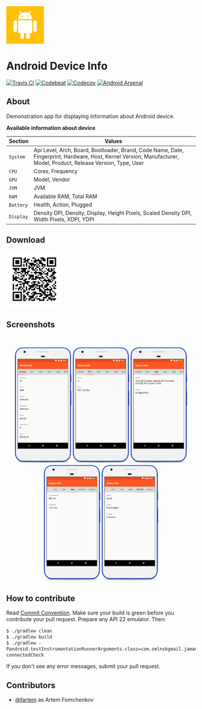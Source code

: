 <img src="media/logo/ic_app.png" height="100px" />

# Android Device Info

[![Travis CI](https://travis-ci.org/fartem/android-device-info.svg?branch=master)](https://travis-ci.org/fartem/android-device-info)
[![Codebeat](https://codebeat.co/badges/6abea524-2c73-4dae-9b49-4dc69438480a)](https://codebeat.co/projects/github-com-fartem-android-device-info-master)
[![Codecov](https://codecov.io/gh/fartem/android-device-info/branch/master/graph/badge.svg)](https://codecov.io/gh/fartem/android-device-info)
[![Android Arsenal](https://img.shields.io/badge/Android%20Arsenal-Android%20Device%20Info-brightgreen.svg?style=flat)](https://android-arsenal.com/details/3/7904)

## About

Demonstration app for displaying information about Android device.

__Available information about device__

| Section | Values |
| --- | --- |
| `System` | Api Level, Arch, Board, Bootloader, Brand, Code Name, Date, Fingerprint, Hardware, Host, Kernel Version, Manufacturer, Model, Product, Release Version, Type, User |
| `CPU` | Cores, Frequency |
| `GPU` | Model, Vendor |
| `JVM` | JVM |
| `RAM` | Available RAM, Total RAM |
| `Battery` | Health, Action, Plugged |
| `Display` | Density DPI, Density, Display, Height Pixels, Scaled Density DPI, Width Pixels, XDPI, YDPI |

## Download

<img src="media/qrcodes/github_download.png" height="150px" />

## Screenshots

<br/>
<p align="center">
  <img src="media/screenshots/screenshot_01.png" width="150" />
  <img src="media/screenshots/screenshot_02.png" width="150" />
  <img src="media/screenshots/screenshot_03.png" width="150" />
  <img src="media/screenshots/screenshot_04.png" width="150" />
  <img src="media/screenshots/screenshot_05.png" width="150" />
</p>

## How to contribute

Read [Commit Convention](https://github.com/fartem/repository-rules/blob/master/commit-convention/COMMIT_CONVENTION.md). Make sure your build is green before you contribute your pull request. Prepare any API 22 emulator. Then:

```shell
$ ./gradlew clean
$ ./gradlew build
$ ./gradlew -Pandroid.testInstrumentationRunnerArguments.class=com.smlnskgmail.jaman.deviceinfo.info.travisci.Api22TestSuite connectedCheck
```

If you don't see any error messages, submit your pull request.

## Contributors

* [@fartem](https://github.com/fartem) as Artem Fomchenkov
